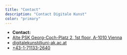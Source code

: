 ```yaml
---
title: "Contact" 
description: "Contact Digitale Kunst"
color: "primary"
---
```

- **Contact:**
- [Alte PSK Georg-Coch-Platz 2, 1st floor, A-1010 Vienna ](https://earth.google.com/web/search/georg+coch+platz+2/@48.2100152,16.380729,185.72777745a,540.73908743d,35y,0h,0t,0r/data=CoEBGlMSTQolMHg0NzZkMDcwYWJjODAxZWRmOjB4MTkwNGYyZGM0ZGVhNGFmMhna1C_H4RpIQCGHo6t0d2EwQCoSZ2VvcmcgY29jaCBwbGF0eiAyGAIgASImCiQJ1UnDHfcaSEARfgyCR74YSEAZceLdw3VkMEAh13OvksVcMEBCAggBOgMKATBCAggASg0I____________ARAA)
- [digitalekunst@uni-ak.ac.at](mailto:digitalekunst@uni-ak.ac.at) 
- [+43-1-71133-2640](tel:+43-1-71133-2640")

  

<!--  Kopie aus components Header nur zur Ansicht, bei nicht Verwendung löschen
-  showContact && (
              <>
                <a class="" href="mailto:digitalekunst@uni-ak.ac.at">
                  digitalekunst@uni-ak.ac.at
                </a>
                <a class="" href="tel:+43-1-71133-2640">
                  +43-1-71133-2640
                </a>
                Location Alte PSK Georg-Coch-Platz 2, 1st floor, A-1010 Vienna 
              </>
            )
-->
